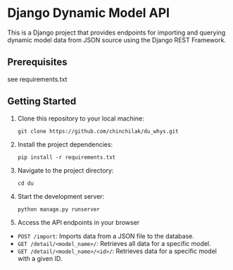 # Django Dynamic Model API

This is a Django project that provides endpoints for importing and querying dynamic model data from JSON source using the Django REST Framework.

## Prerequisites

see requirements.txt

## Getting Started

1. Clone this repository to your local machine:

    `git clone https://github.com/chinchilak/du_whys.git`

2. Install the project dependencies:

    `pip install -r requirements.txt`

3. Navigate to the project directory:

    `cd du`

4. Start the development server:

    `python manage.py runserver`

7. Access the API endpoints in your browser

- `POST /import`: Imports data from a JSON file to the database.
- `GET /detail/<model_name>/`: Retrieves all data for a specific model.
- `GET /detail/<model_name>/<id>/`: Retrieves data for a specific model with a given ID.
